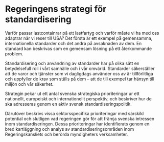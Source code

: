 # Regeringens strategi för standardisering

Varför passar lastcontainrar på ett lastfartyg och varför måste vi ha med oss adaptrar när vi reser till USA? Det första är ett exempel på gemensamma, internationella standarder och det andra på avsaknaden av dem. En standard kan beskrivas som en gemensam lösning på ett återkommande problem.


Standardisering och användning av standarder har på olika sätt en betydelsefull roll i vårt samhälle och i vår omvärld. Standarder säkerställer att de varor och tjänster som vi dagligdags använder oss av är tillförlitliga och uppfyller de krav som ställs på dem – att de till exempel tar hänsyn till miljön och vår säkerhet.

Strategin pekar ut ett antal svenska strategiska prioriteringar ur ett nationellt, europeiskt och internationellt perspektiv, och beskriver hur de ska adresseras genom en aktiv svensk standardiseringspolitik.

Därutöver beskrivs vissa sektorsspecifika prioriteringar med särskild potential och slutligen vad regeringen gör för att främja svenska intressen inom standardiseringen. Dessa prioriteringar har identifierats genom en bred kartläggning och analys av standardiseringsområden inom Regeringskansliets och berörda myndigheters verksamheter.
